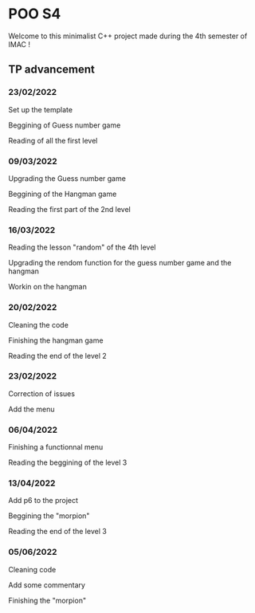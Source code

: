 # POO S4

Welcome to this minimalist C++ project made during the 4th semester of IMAC !

## TP advancement

### 23/02/2022
  Set up the template
  
  Beggining of Guess number game
  
  Reading of all the first level
 
### 09/03/2022
  Upgrading the Guess number game
  
  Beggining of the Hangman game
  
  Reading the first part of the 2nd level
  
### 16/03/2022
  Reading the lesson "random" of the 4th level
  
  Upgrading the rendom function for the guess number game and the hangman
  
  Workin on the hangman

### 20/02/2022
  Cleaning the code
  
  Finishing the hangman game 
  
  Reading the end of the level 2
  
### 23/02/2022
  Correction of issues
  
  Add the menu
  
### 06/04/2022
  Finishing a functionnal menu
  
  Reading the beggining of the level 3
  
  
### 13/04/2022
  Add p6 to the project
  
  Beggining the "morpion"
  
  Reading the end of the level 3
 
### 05/06/2022
  Cleaning code 
  
  Add some commentary
  
  Finishing the "morpion"

  

  



